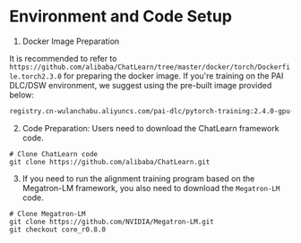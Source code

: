 # Environment and Code Setup

1. Docker Image Preparation

It is recommended to refer to `https://github.com/alibaba/ChatLearn/tree/master/docker/torch/Dockerfile.torch2.3.0` for preparing the docker image.
If you're training on the PAI DLC/DSW environment, we suggest using the pre-built image provided below:

```bash
registry.cn-wulanchabu.aliyuncs.com/pai-dlc/pytorch-training:2.4.0-gpu-py3.10-cu12.5-ngc24.06-ubuntu22.04
```

2. Code Preparation: Users need to download the ChatLearn framework code.

```
# Clone ChatLearn code
git clone https://github.com/alibaba/ChatLearn.git
```

3. If you need to run the alignment training program based on the Megatron-LM framework, you also need to download the `Megatron-LM` code.

```
# Clone Megatron-LM
git clone https://github.com/NVIDIA/Megatron-LM.git
git checkout core_r0.8.0
```

